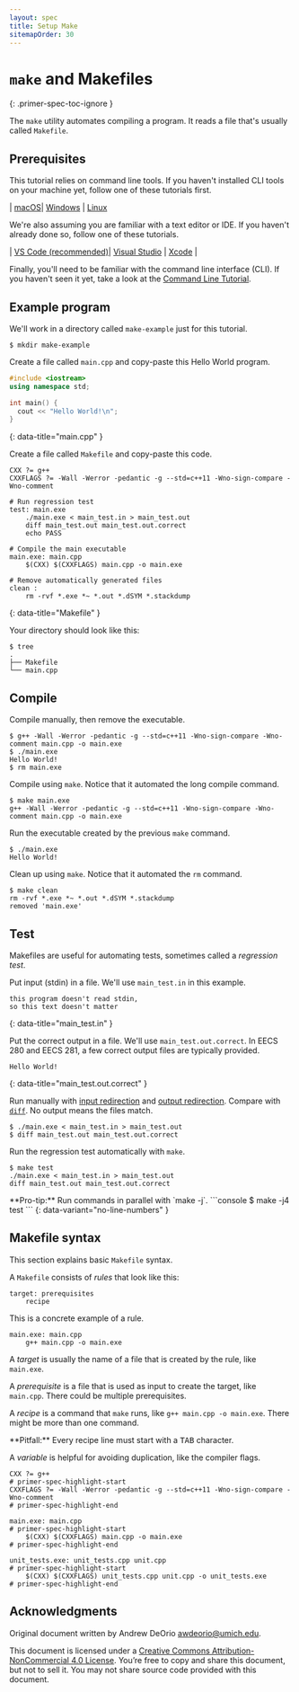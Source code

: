 ```yaml
---
layout: spec
title: Setup Make
sitemapOrder: 30
---
```


`make` and Makefiles
====================
{: .primer-spec-toc-ignore }

The `make` utility automates compiling a program.  It reads a file that's usually called `Makefile`.

## Prerequisites
This tutorial relies on command line tools.  If you haven't installed CLI tools on your machine yet, follow one of these tutorials first.

| [macOS](setup_macos.html)| [Windows](setup_wsl.html) | [Linux](setup_wsl.html#install-cli-tools)

We're also assuming you are familiar with a text editor or IDE.  If you haven't already done so, follow one of these tutorials.

| [VS Code (recommended)](https://eecs280staff.github.io/tutorials/setup_vscode.html)| [Visual Studio](https://eecs280staff.github.io/tutorials/setup_visualstudio.html) | [Xcode](https://eecs280staff.github.io/tutorials/setup_xcode.html) |

Finally, you'll need to be familiar with the command line interface (CLI).  If you haven't seen it yet, take a look at the [Command Line Tutorial](cli.html).


## Example program
We'll work in a directory called `make-example` just for this tutorial.
```console
$ mkdir make-example
```

Create a file called `main.cpp` and copy-paste this Hello World program.
```c++
#include <iostream>
using namespace std;

int main() {
  cout << "Hello World!\n";
}
```
{: data-title="main.cpp" }

Create a file called `Makefile` and copy-paste this code.
```make
CXX ?= g++
CXXFLAGS ?= -Wall -Werror -pedantic -g --std=c++11 -Wno-sign-compare -Wno-comment

# Run regression test
test: main.exe
	./main.exe < main_test.in > main_test.out
	diff main_test.out main_test.out.correct
	echo PASS

# Compile the main executable
main.exe: main.cpp
	$(CXX) $(CXXFLAGS) main.cpp -o main.exe

# Remove automatically generated files
clean :
	rm -rvf *.exe *~ *.out *.dSYM *.stackdump
```
{: data-title="Makefile" }

Your directory should look like this:
```console
$ tree
.
├── Makefile
└── main.cpp
```


## Compile
Compile manually, then remove the executable.
```console
$ g++ -Wall -Werror -pedantic -g --std=c++11 -Wno-sign-compare -Wno-comment main.cpp -o main.exe
$ ./main.exe
Hello World!
$ rm main.exe
```

Compile using `make`.  Notice that it automated the long compile command.
```console
$ make main.exe
g++ -Wall -Werror -pedantic -g --std=c++11 -Wno-sign-compare -Wno-comment main.cpp -o main.exe
```

Run the executable created by the previous `make` command.
```console
$ ./main.exe
Hello World!
```

Clean up using `make`.  Notice that it automated the `rm` command.
```console
$ make clean
rm -rvf *.exe *~ *.out *.dSYM *.stackdump
removed 'main.exe'
```


## Test
Makefiles are useful for automating tests, sometimes called a *regression test*.

Put input (stdin) in a file.  We'll use `main_test.in` in this example.
```
this program doesn't read stdin,
so this text doesn't matter
```
{: data-title="main_test.in" }

Put the correct output in a file.  We'll use `main_test.out.correct`.  In EECS 280 and EECS 281, a few correct output files are typically provided.
```
Hello World!
```
{: data-title="main_test.out.correct" }

Run manually with [input redirection](cli.html#input-redirection-) and [output redirection](cli.html#output-redirection-).  Compare with [`diff`](cli.html#diff).  No output means the files match.
```console
$ ./main.exe < main_test.in > main_test.out
$ diff main_test.out main_test.out.correct
```

Run the regression test automatically with `make`.
```console
$ make test
./main.exe < main_test.in > main_test.out
diff main_test.out main_test.out.correct
```

<div class="primer-spec-callout info" markdown="1">
**Pro-tip:** Run commands in parallel with `make -j`.
```console
$ make -j4 test
```
{: data-variant="no-line-numbers" }
</div>


## Makefile syntax
This section explains basic `Makefile` syntax.

A `Makefile` consists of *rules* that look like this:
```make
target: prerequisites
	recipe
```

This is a concrete example of a rule.
```make
main.exe: main.cpp
	g++ main.cpp -o main.exe
```

A *target* is usually the name of a file that is created by the rule, like `main.exe`.

A *prerequisite* is a file that is used as input to create the target, like `main.cpp`.  There could be multiple prerequisites.

A *recipe* is a command that `make` runs, like `g++ main.cpp -o main.exe`.  There might be more than one command.

<div class="primer-spec-callout warning" markdown="1">
**Pitfall:** Every recipe line must start with a <kbd>TAB</kbd> character.
</div>

A *variable* is helpful for avoiding duplication, like the compiler flags.
```make
CXX ?= g++
# primer-spec-highlight-start
CXXFLAGS ?= -Wall -Werror -pedantic -g --std=c++11 -Wno-sign-compare -Wno-comment
# primer-spec-highlight-end

main.exe: main.cpp
# primer-spec-highlight-start
	$(CXX) $(CXXFLAGS) main.cpp -o main.exe
# primer-spec-highlight-end

unit_tests.exe: unit_tests.cpp unit.cpp
# primer-spec-highlight-start
	$(CXX) $(CXXFLAGS) unit_tests.cpp unit.cpp -o unit_tests.exe
# primer-spec-highlight-end
```


## Acknowledgments
Original document written by Andrew DeOrio awdeorio@umich.edu.

This document is licensed under a [Creative Commons Attribution-NonCommercial 4.0 License](https://creativecommons.org/licenses/by-nc/4.0/). You’re free to copy and share this document, but not to sell it. You may not share source code provided with this document.

